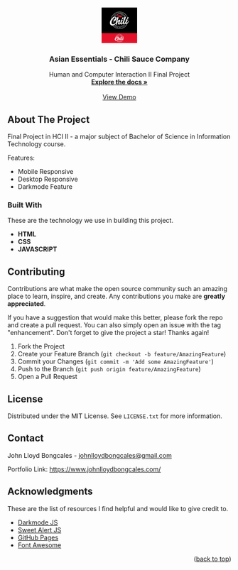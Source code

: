 <a name="readme-top"></a>

<!-- PROJECT LOGO -->
<br />
<div align="center">
  <a href="https://github.com/johnlloydbongcales/hci-project">
    <img src="img/brand.jpeg" alt="Logo" width="80" height="80">
  </a>

  <h3 align="center">Asian Essentials - Chili Sauce Company</h3>

  <p align="center">
    Human and Computer Interaction II Final Project
    <br />
    <a href="https://github.com/johnlloydbongcales/hci-project"><strong>Explore the docs »</strong></a>
    <br />
    <br />
    <a href="https://johnlloydbongcales.github.io/hci-project/">View Demo</a>
   
  </p>
</div>
<!-- ABOUT THE PROJECT -->

## About The Project


Final Project in HCI II - a major subject of Bachelor of Science in Information Technology course.

Features:

- Mobile Responsive
- Desktop Responsive
- Darkmode Feature



### Built With

These are the technology we use in building this project.

- **HTML**
- **CSS**
- **JAVASCRIPT**



<!-- CONTRIBUTING -->

## Contributing

Contributions are what make the open source community such an amazing place to learn, inspire, and create. Any contributions you make are **greatly appreciated**.

If you have a suggestion that would make this better, please fork the repo and create a pull request. You can also simply open an issue with the tag "enhancement".
Don't forget to give the project a star! Thanks again!

1. Fork the Project
2. Create your Feature Branch (`git checkout -b feature/AmazingFeature`)
3. Commit your Changes (`git commit -m 'Add some AmazingFeature'`)
4. Push to the Branch (`git push origin feature/AmazingFeature`)
5. Open a Pull Request

<!-- LICENSE -->

## License

Distributed under the MIT License. See `LICENSE.txt` for more information.


<!-- CONTACT -->

## Contact

John Lloyd Bongcales - johnlloydbongcales@gmail.com

Portfolio Link: https://www.johnlloydbongcales.com/

<!-- ACKNOWLEDGMENTS -->

## Acknowledgments

These are the list of resources I find helpful and would like to give credit to.
- [Darkmode JS](https://darkmodejs.learn.uno/)
- [Sweet Alert JS](https://sweetalert2.github.io/)
- [GitHub Pages](https://pages.github.com)
- [Font Awesome](https://fontawesome.com)

<p align="right">(<a href="#readme-top">back to top</a>)</p>

